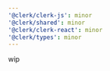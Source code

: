 ```yaml
---
'@clerk/clerk-js': minor
'@clerk/shared': minor
'@clerk/clerk-react': minor
'@clerk/types': minor
---
```


wip
